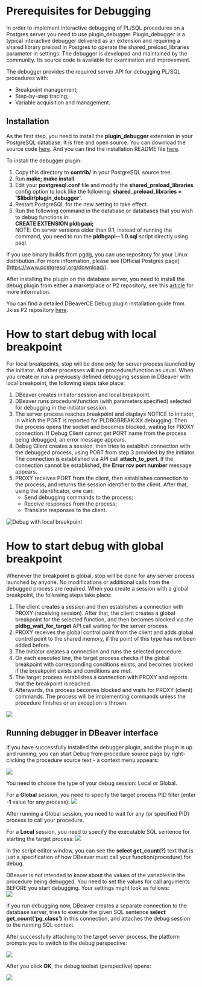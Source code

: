 # Prerequisites for Debugging
In order to implement interactive debugging of PL/SQL procedures on a Postgres server you need to use plugin_debugger. Plugin_debugger is a typical interactive debugger delivered as an extension and requiring a  shared library preload in Postgres to operate the shared_preload_libraries parameter in settings. The debugger is developed and maintained by the community. Its source code is available for examination and improvement.
 
The debugger provides the required server API for debugging PL/SQL procedures with:

* Breakpoint management;
* Step-by-step tracing;
* Variable acquisition and management.

Installation
------------

As the first step, you need to install the **plugin_debugger** extension in your PostgreSQL database. It is free and open source. You can download the source code [here](https://git.postgresql.org/gitweb/?p=pldebugger.git;a=tree). And you can find the installation README file [here](https://git.postgresql.org/gitweb/?p=pldebugger.git;a=blob_plain;f=README.pldebugger;hb=HEAD).

To install the debugger plugin:

1. Copy this directory to **contrib/** in your PostgreSQL source tree.
2. Run **make; make install**.
3. Edit your **postgresql.conf** file and modify the **shared_preload_libraries** config option to look like the following: **shared_preload_libraries = '$libdir/plugin_debugger'**.
5. Restart PostgreSQL for the new setting to take effect.
6. Run the following command in the database or databases that you wish to debug functions in:  
   **CREATE EXTENSION pldbgapi;**  
  NOTE: On server versions older than 9.1, instead of running the command, you need to run the **pldbgapi--1.0.sql** script directly using psql.

If you use binary builds from pgdg, you can use repository for your Linux distribution. For more information, please see [Official Postgres page] (https://www.postgresql.org/download/).

After installing the plugin on the database server, you need to install the debug plugin from either a marketplace or P2 repository, see this [article](Optional-extensions) for more information.

You can find a detailed DBeaverCE Debug plugin installation guide from Jkiss P2 repository [here](DebugPluginInstall).

# How to start debug with local breakpoint
For local breakpoints, stop will be done only for server process launched by the initiator. All other processes will run procedure/function as usual. When you create or run a previously defined debugging session in DBeaver with local breakpoint, the following steps take place:

1. DBeaver creates initiator session and local breakpoint.
2. DBeaver runs procedure\function (with parameters specified) selected for debugging in the initiator session. 
3. The server process reaches breakpoint and displays NOTICE to initiator, in which the PORT is reported for PLDBGBREAK:XX debugging. Then the process opens the socket and becomes blocked, waiting for PROXY connection. If Debug Client cannot get PORT name from the process being debugged, an error message appears.
4. Debug Client creates a session, then tries to establish connection with the debugged process, using PORT from step 3 provided by the initiator. The connection is established via API call **attach_to_port**. If the connection cannot be established, the **Error rcv port number** message appears.
5. PROXY receives PORT from the client, then establishes connection to the process, and returns the session identifier to the client. After that, using the identificator, one can:
   * Send debugging commands to the process;
   * Receive responses from the process;
   * Translate responses to the client.

![](images/debug-local.png "Debug with local breakpoint")

# How to start debug with global breakpoint
Whenever the breakpoint is global, stop will be done for any server process launched by anyone. No modifications or additional calls from the debugged process are required. When you create a session with a global breakpoint, the following steps take place:

1. The client creates a session and then establishes a connection with PROXY (receiving session). After that, the client creates a global breakpoint  for the selected function, and then becomes blocked via the **pldbg_wait_for_target** API call waiting for the server process.
2. PROXY receives the global control point from the client and adds global control point to the shared memory, if the point of this type has not been added before.
3. The initiator creates a connection and runs the selected procedure.
4. On each executed line, the target process checks if the global breakpoint with corresponding conditions exists, and becomes blocked if the breakpoint exists and conditions are met.
5. The target process establishes a connection with PROXY and reports that the breakpoint is reached.
6. Afterwards, the process becomes blocked and waits for PROXY (client) commands. The process will be implementing commands unless the procedure finishes or an exception is thrown. 

![](images/debug-global.png)

Running debugger in DBeaver interface
------------
If you have successfully installed the debugger plugin, and the plugin is up and running, you can start Debug from procedure source page by right-clicking the procedure source text - a context menu appears:

![](images/start-debug.PNG)

You need to choose the type of your debug session: Local or Global.

For a **Global** session, you need to specify the target process PID filter (enter **-1** value for any process): 
![](images/start-debug-global.PNG)

After running a Global session, you need to wait for any (or specified PID) process to call your procedure.

For a **Local** session, you need to specify the executable SQL sentence for starting the target process: 
![](images/start-debug-local.PNG)

In the script editor window, you can see the **select get_count(?)** text that is just a specification of how DBeaver must call your function(procedure) for debug. 

DBeaver is not intended to know about the values of the variables in the procedure being debugged. You need to set the values for call arguments BEFORE you start debugging. 
Your settings might look as follows:  
![](images/start-debug-local-params.png)

If you run debugging now, DBeaver creates a separate connection to the database server, tries to execute the given SQL sentence **select get_count(‘pg_class’)** in this connection, and attaches the debug session to the running SQL context.

After successfully attaching to the target server process, the platform prompts you to switch to the debug perspective:

![](images/debug-perspective.PNG)

After you click **OK**, the debug toolset (perspective) opens:
  
![](images/debug-perspective-win.png)
